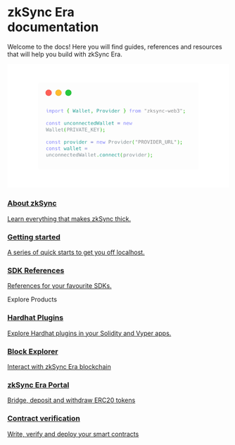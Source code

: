 <div class="page-section">
   <div class="container">
      <div class="row">
         <div class="col-lg">
         <h1 >zkSync Era <br/> documentation</h1>
         <p>Welcome to the docs! Here you will find guides, references and resources that will help you build with zkSync Era.</p>
         </div>
         <div class="col">
         <div class="about-img">
            <img  
               src="./docs/../assets/images/code-light.png" 
               alt="zkSync ERA documentation"
            >
         </div>
         </div>
      </div>
   </div>
</div>
<section class=".info-section">
  <div class="card-container">
    <a href="/dev/fundamentals/zksync" class="card">
      <div class="content">
        <h3>About zkSync</h3>
        <p>Learn everything that makes zkSync thick. </p>
      </div>
    </a>
    <a href="/dev/developer-guides/hello-world" class="card">
      <div class="content">
        <h3>Getting started</h3>
        <p>A series of quick starts to get you off localhost.</p>
      </div>
    </a>
    <a href="/api" class="card">
      <div class="content">
        <h3>SDK References</h3>
        <p>References for your favourite SDKs.</p>
      </div>
    </a>
  </div>
</section>
<div class="explore-product-heading">
   <span class="title-section"> Explore Products</span>
</div>
<section>
  <div class="card-container">
      <a href="/api/hardhat" class="card">
         <div class="content">
            <h3>Hardhat Plugins</h3>
            <p>Explore Hardhat plugins in your Solidity and Vyper apps. </p>
         </div>
      </a>
   <a href="/api/tools/block-explorer" class="card">
      <div class="content">
        <h3>Block Explorer</h3>
        <p>Interact with zkSync Era blockchain </p>
      </div>
   </a>
   <a href="https://portal.zksync.io/bridge" class="card">
      <div class="content">
        <h3>zkSync Era Portal</h3>
        <p>Bridge, deposit and withdraw ERC20 tokens</p>
      </div>
   </a>
      <a href="/api/tools/block-explorer/contract-verification" class="card">
         <div class="content">
            <h3>Contract verification</h3>
            <p>Write, verify and deploy your smart contracts </p>
         </div>
      </a>
  </div>
</section>